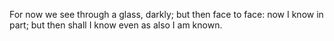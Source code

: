 For now we see through a glass, darkly; but then face to face: now I know in part; but then shall I know even as also I am known.
